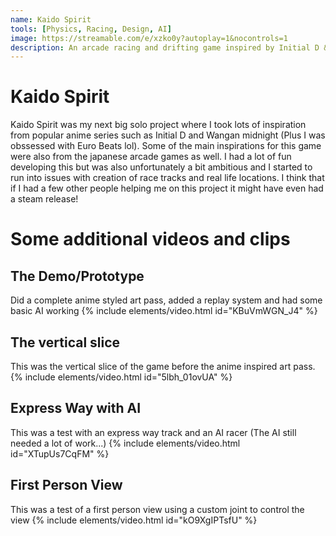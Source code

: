 ```yaml
---
name: Kaido Spirit
tools: [Physics, Racing, Design, AI]
image: https://streamable.com/e/xzko0y?autoplay=1&nocontrols=1
description: An arcade racing and drifting game inspired by Initial D & Wangan Midnight.
---
```


# Kaido Spirit

Kaido Spirit was my next big solo project where I took lots of inspiration from popular anime series such as Initial D and Wangan midnight (Plus I was obssessed with Euro Beats lol). Some of the main inspirations for this game were also from the japanese arcade games as well. I had a lot of fun developing this but was also unfortunately a bit ambitious and I started to run into issues with creation of race tracks and real life locations. I think that if I had a few other people helping me on this project it might have even had a steam release! 

# Some additional videos and clips
## The Demo/Prototype 
Did a complete anime styled art pass, added a replay system and had some basic AI working
{% include elements/video.html id="KBuVmWGN_J4" %} 

## The vertical slice 
This was the vertical slice of the game before the anime inspired art pass.
{% include elements/video.html id="5lbh_01ovUA" %}

## Express Way with AI 
This was a test with an express way track and an AI racer (The AI still needed a lot of work...)
{% include elements/video.html id="XTupUs7CqFM" %}

## First Person View
This was a test of a first person view using a custom joint to control the view 
{% include elements/video.html id="kO9XgIPTsfU" %}

